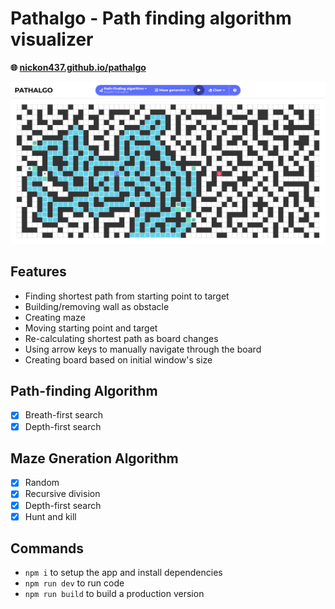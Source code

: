 # Pathalgo - Path finding algorithm visualizer

**🌐 [nickon437.github.io/pathalgo](https://nickon437.github.io/pathalgo)**

![screenshot](./images/screenshot.png)

## Features

- Finding shortest path from starting point to target
- Building/removing wall as obstacle
- Creating maze
- Moving starting point and target
- Re-calculating shortest path as board changes
- Using arrow keys to manually navigate through the board
- Creating board based on initial window's size

## Path-finding Algorithm

- [x] Breath-first search
- [x] Depth-first search

## Maze Gneration Algorithm

- [x] Random
- [x] Recursive division
- [x] Depth-first search
- [x] Hunt and kill

## Commands

- `npm i` to setup the app and install dependencies
- `npm run dev` to run code
- `npm run build` to build a production version
